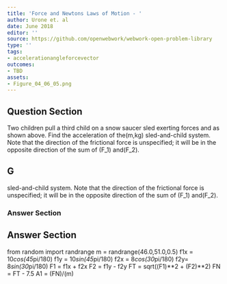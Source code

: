 ```yaml
---
title: 'Force and Newtons Laws of Motion - '
author: Urone et. al
date: June 2018
editor: ''
source: https://github.com/openwebwork/webwork-open-problem-library
type: ''
tags:
- accelerationangleforcevector
outcomes:
- TBD
assets:
- Figure_04_06_05.png
---
```


## Question Section 

Two children pull a third child on a snow saucer sled exerting forces  and  as shown above. Find the acceleration of the(m,kg) sled-and-child system. Note that the direction of the frictional force is unspecified; it will be in the opposite direction of the sum of (F_1) and(F_2).
## G
sled-and-child system. Note that the direction of the frictional force is unspecified; it will be in the opposite direction of the sum of (F_1) and(F_2).
### Answer Section


## Answer Section

from random import randrange
m = randrange(46.0,51.0,0.5)
f1x = 10*cos(45*pi/180)
f1y = 10*sin(45*pi/180)
f2x = 8*cos(30*pi/180)
f2y= 8*sin(30*pi/180)
F1 = f1x + f2x
F2 = f1y - f2y
FT = sqrt((F1)**2 + (F2)**2)
FN = FT - 7.5
A1 = (FN)/(m)